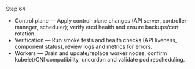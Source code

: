 Step 64

- Control plane — Apply control-plane changes (API server, controller-manager, scheduler); verify etcd health and ensure backups/cert rotation.
- Verification — Run smoke tests and health checks (API liveness, component status), review logs and metrics for errors.
- Workers — Drain and update/replace worker nodes, confirm kubelet/CNI compatibility, uncordon and validate pod rescheduling.